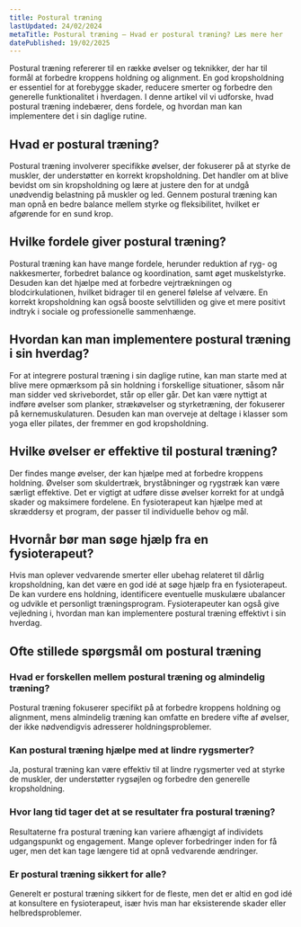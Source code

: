 ```yaml
---
title: Postural træning
lastUpdated: 24/02/2024
metaTitle: Postural træning – Hvad er postural træning? Læs mere her
datePublished: 19/02/2025
---
```


Postural træning refererer til en række øvelser og teknikker, der har til formål at forbedre kroppens holdning og alignment. En god kropsholdning er essentiel for at forebygge skader, reducere smerter og forbedre den generelle funktionalitet i hverdagen. I denne artikel vil vi udforske, hvad postural træning indebærer, dens fordele, og hvordan man kan implementere det i sin daglige rutine.

## Hvad er postural træning?

Postural træning involverer specifikke øvelser, der fokuserer på at styrke de muskler, der understøtter en korrekt kropsholdning. Det handler om at blive bevidst om sin kropsholdning og lære at justere den for at undgå unødvendig belastning på muskler og led. Gennem postural træning kan man opnå en bedre balance mellem styrke og fleksibilitet, hvilket er afgørende for en sund krop.

## Hvilke fordele giver postural træning?

Postural træning kan have mange fordele, herunder reduktion af ryg- og nakkesmerter, forbedret balance og koordination, samt øget muskelstyrke. Desuden kan det hjælpe med at forbedre vejrtrækningen og blodcirkulationen, hvilket bidrager til en generel følelse af velvære. En korrekt kropsholdning kan også booste selvtilliden og give et mere positivt indtryk i sociale og professionelle sammenhænge.

## Hvordan kan man implementere postural træning i sin hverdag?

For at integrere postural træning i sin daglige rutine, kan man starte med at blive mere opmærksom på sin holdning i forskellige situationer, såsom når man sidder ved skrivebordet, står op eller går. Det kan være nyttigt at indføre øvelser som planker, strækøvelser og styrketræning, der fokuserer på kernemuskulaturen. Desuden kan man overveje at deltage i klasser som yoga eller pilates, der fremmer en god kropsholdning.

## Hvilke øvelser er effektive til postural træning?

Der findes mange øvelser, der kan hjælpe med at forbedre kroppens holdning. Øvelser som skuldertræk, bryståbninger og rygstræk kan være særligt effektive. Det er vigtigt at udføre disse øvelser korrekt for at undgå skader og maksimere fordelene. En fysioterapeut kan hjælpe med at skræddersy et program, der passer til individuelle behov og mål.

## Hvornår bør man søge hjælp fra en fysioterapeut?

Hvis man oplever vedvarende smerter eller ubehag relateret til dårlig kropsholdning, kan det være en god idé at søge hjælp fra en fysioterapeut. De kan vurdere ens holdning, identificere eventuelle muskulære ubalancer og udvikle et personligt træningsprogram. Fysioterapeuter kan også give vejledning i, hvordan man kan implementere postural træning effektivt i sin hverdag.

## Ofte stillede spørgsmål om postural træning

### Hvad er forskellen mellem postural træning og almindelig træning?

Postural træning fokuserer specifikt på at forbedre kroppens holdning og alignment, mens almindelig træning kan omfatte en bredere vifte af øvelser, der ikke nødvendigvis adresserer holdningsproblemer.

### Kan postural træning hjælpe med at lindre rygsmerter?

Ja, postural træning kan være effektiv til at lindre rygsmerter ved at styrke de muskler, der understøtter rygsøjlen og forbedre den generelle kropsholdning.

### Hvor lang tid tager det at se resultater fra postural træning?

Resultaterne fra postural træning kan variere afhængigt af individets udgangspunkt og engagement. Mange oplever forbedringer inden for få uger, men det kan tage længere tid at opnå vedvarende ændringer.

### Er postural træning sikkert for alle?

Generelt er postural træning sikkert for de fleste, men det er altid en god idé at konsultere en fysioterapeut, især hvis man har eksisterende skader eller helbredsproblemer.
